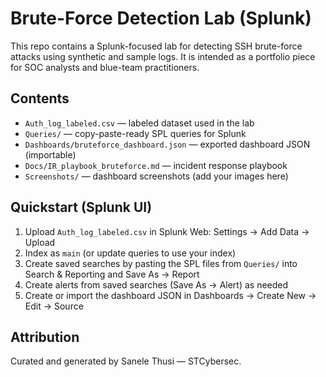 # Brute-Force Detection Lab (Splunk)


This repo contains a Splunk-focused lab for detecting SSH brute-force attacks using synthetic and sample logs. It is intended as a portfolio piece for SOC analysts and blue-team practitioners.


## Contents
- `Auth_log_labeled.csv` — labeled dataset used in the lab
- `Queries/` — copy-paste-ready SPL queries for Splunk
- `Dashboards/bruteforce_dashboard.json` — exported dashboard JSON (importable)
- `Docs/IR_playbook_bruteforce.md` — incident response playbook
- `Screenshots/` — dashboard screenshots (add your images here)


## Quickstart (Splunk UI)
1. Upload `Auth_log_labeled.csv` in Splunk Web: Settings → Add Data → Upload
2. Index as `main` (or update queries to use your index)
3. Create saved searches by pasting the SPL files from `Queries/` into Search & Reporting and Save As → Report
4. Create alerts from saved searches (Save As → Alert) as needed
5. Create or import the dashboard JSON in Dashboards → Create New → Edit → Source


## Attribution
Curated and generated by Sanele Thusi — STCybersec.
